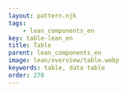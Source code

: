 ```yaml
---
layout: pattern.njk
tags: 
    - lean_components_en
key: table-lean_en
title: Table
parent: lean_components_en
image: lean/overview/table.webp
keywords: table, data table
order: 270
---
```


